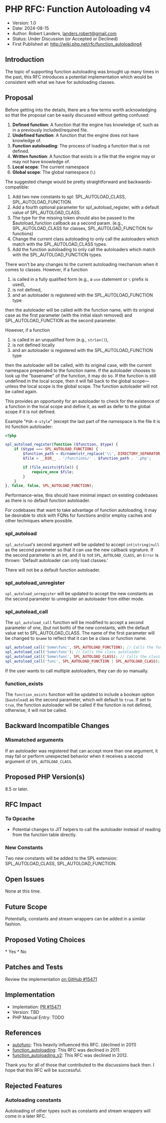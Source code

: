 # PHP RFC: Function Autoloading v4

* Version: 1.0
* Date: 2024-08-15
* Author: Robert Landers, landers.robert@gmail.com
* Status: Under Discussion (or Accepted or Declined)
* First Published at: <http://wiki.php.net/rfc/function_autoloading4>

## Introduction

The topic of supporting function autoloading was brought up many times in the past, this RFC introduces a potential
implementation which would be consistent with what we have for autoloading classes.

## Proposal

Before getting into the details,
there are a few terms worth acknowledging so that the proposal can be easily discussed without getting confused:

1. **Defined function**: A function that the engine has knowledge of, such as in a previously included/required file.
2. **Undefined function**: A function that the engine does not have knowledge of.
3. **Function autoloading**: The process of loading a function that is not defined.
4. **Written function**: A function that exists in a file that the engine may or may not have knowledge of.
5. **Local scope**: The current namespace
6. **Global scope**: The global namespace (`\`)

The suggested change would be pretty straightforward and backwards-compatible:

1. Add two new constants to spl: SPL_AUTOLOAD_CLASS, SPL_AUTOLOAD_FUNCTION.
2. Add a fourth optional parameter for spl_autoload_register, with a default value of SPL_AUTOLOAD_CLASS.
3. The type for the missing token should also be passed to the $autoload_function callback as a second param. (e.g.,
   SPL_AUTOLOAD_CLASS for classes, SPL_AUTOLOAD_FUNCTION for functions)
4. Change the current class autoloading to only call the autoloaders which match with the SPL_AUTOLOAD_CLASS types.
5. Add the function autoloading to only call the autoloaders which match with the SPL_AUTOLOAD_FUNCTION types.

There won’t be any changes to the current autoloading mechanism when it comes to classes.
However, if a function

1. is called in a fully qualified form (e.g., a `use` statement or `\` prefix is used),
2. is not defined,
3. and an autoloader is registered with the SPL_AUTOLOAD_FUNCTION type

then the autoloader will be called with the function name,
with its original case as the first parameter (with the initial slash removed) and
SPL_AUTOLOAD_FUNCTION as the second parameter.

However, if a function

1. is called in an unqualified form (e.g., `strlen()`),
2. is not defined locally
3. and an autoloader is registered with the SPL_AUTOLOAD_FUNCTION type

then the autoloader will be called, with its original case, with the current namespace prepended to the function name.
If the autoloader chooses to look up the "basename" of the function, it may do so.
If the function is still undefined in the local scope,
then it will fall back to the global scope—unless the local scope is the global scope.
The function autoloader will not be called again.

This provides an opportunity
for an autoloader to check for the existence of a function in the local scope and define it,
as well as defer to the global scope if it is not defined.

Example "`PSR-4-style`" (except the last part of the namespace is the file it is in) function autoloader:

```php
<?php

spl_autoload_register(function ($function, $type) {
    if ($type === SPL_AUTOLOAD_FUNCTION) {
        $function_path = dirname(str_replace('\\', DIRECTORY_SEPARATOR, $function));
        $file = __DIR__ . '/functions/' . $function_path . '.php';

        if (file_exists($file)) {
            require_once $file;
        }
    }
}, false, false, SPL_AUTOLOAD_FUNCTION);
```

Performance-wise, this should have minimal impact on existing codebases as there is no default function autoloader.

For codebases that want to take advantage of function autoloading,
it may be desirable to stick with FQNs for functions and/or employ caches and other techniques where possible.

### spl_autoload

`spl_autoload`'s second argument will be updated to accept `int|string|null` as the second parameter so that it can use
the new callback signature.
If the second parameter is an int, and it is not `SPL_AUTOLOAD_CLASS`,
an `Error` is thrown: 'Default autoloader can only load classes.'

There will not be a default function autoloader.

### spl_autoload_unregister

`spl_autoload_unregister` will be updated to accept the new constants as the second parameter to unregister an
autoloader from either mode.

### spl_autoload_call

The `spl_autoload_call` function will be modified to accept a second parameter of one,
(but not both) of the new constants,
with the default value set to SPL_AUTOLOAD_CLASS.
The name of the first parameter will be changed to `$name` to reflect that it can be a class or function name.

```php
spl_autoload_call('Some\func', SPL_AUTOLOAD_FUNCTION); // Calls the function autoloader
spl_autoload_call('Some\func'); // Calls the class autoloader
spl_autoload_call('Some\func', SPL_AUTOLOAD_CLASS); // Calls the class autoloader
spl_autoload_call('func', SPL_AUTOLOAD_FUNCTION | SPL_AUTOLOAD_CLASS); // Error: Cannot autoload multiple types
```

If the user wants to call multiple autoloaders, they can do so manually.

### function_exists

The `function_exists` function will be updated to include a boolean option (`$autoload`) as the second parameter,
which will default to `true`.
If set to `true`, the function autoloader will be called if the function is not defined, otherwise, it will not be
called.

## Backward Incompatible Changes

### Mismatched arguments

If an autoloader was registered that can accept more than one argument,
it may fail or perform unexpected behavior when it receives a second argument of `SPL_AUTOLOAD_CLASS`.

## Proposed PHP Version(s)

8.5 or later.

## RFC Impact

### To Opcache

- Potential changes to JIT helpers to call the autoloader instead of reading from the function table directly.

### New Constants

Two new constants will be added to the SPL extension: SPL_AUTOLOAD_CLASS, SPL_AUTOLOAD_FUNCTION.

## Open Issues

None at this time.

## Future Scope

Potentially, constants and stream wrappers can be added in a similar fashion.

## Proposed Voting Choices

<!-- markdownlint-disable MD037 -->
<doodle title="Implement Function Autoloading v4, as described" auth="withinboredom" voteType="single" closed="true" closeon="2022-01-01T00:00:00Z">
   * Yes
   * No
</doodle>
<!-- markdownlint-disable MD037 -->

## Patches and Tests

Review the implementation [on GitHub #15471](https://github.com/php/php-src/pull/15471)

## Implementation

- Implentation: [PR #15471](https://github.com/php/php-src/pull/15471)
- Version: TBD
- PHP Manual Entry: TODO

## References

- [autofunc](https://wiki.php.net/rfc/autofunc): This heavily influenced this RFC. (declined in 2011)
- [function_autoloading](https://wiki.php.net/rfc/function_autoloading): This RFC was declined in 2011.
- [function_autoloading_v2](https://wiki.php.net/rfc/function_autoloading2): This RFC was declined in 2012.

Thank you for all of those that contributed to the discussions back then. I hope that this RFC will be successful.

## Rejected Features

### Autoloading constants

Autoloading of other types such as constants and stream wrappers will come in a later RFC.
